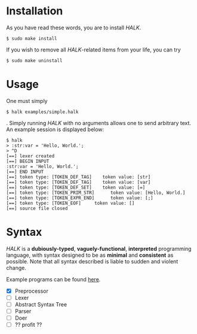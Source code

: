# Installation

As you have read these words, you are to install *HALK*.

```
$ sudo make install
```

If you wish to remove all *HALK*-related items from your life, you can try

```
$ sudo make uninstall
```

# Usage

One must simply

```
$ halk examples/simple.halk
```

. Simply running *HALK* with no arguments allows one to send arbitrary text.
An example session is displayed below:

```
$ halk
> :str:var = 'Hello, World.';
> ^D
[==] lexer created
[==] BEGIN INPUT
:str:var = 'Hello, World.';
[==] END INPUT
[==] token type: [TOKEN_DEF_TAG]    token value: [str]
[==] token type: [TOKEN_DEF_TAG]    token value: [var]
[==] token type: [TOKEN_DEF_SET]    token value: [=]
[==] token type: [TOKEN_PRIM_STR]      token value: [Hello, World.]
[==] token type: [TOKEN_EXPR_END]      token value: [;]
[==] token type: [TOKEN_EOF]     token value: []
[==] source file closed
```

# Syntax

*HALK* is a **dubiously-typed**, **vaguely-functional**, **interpreted**  programming language, with syntax designed to be as
**minimal** and **consistent** as possible.
Note that all syntax described is liable to sudden and violent change.

Example programs can be found [here](tree/examples).

- [x] Preprocessor
- [ ] Lexer
- [ ] Abstract Syntax Tree
- [ ] Parser
- [ ] Doer
- [ ] ?? profit ??

